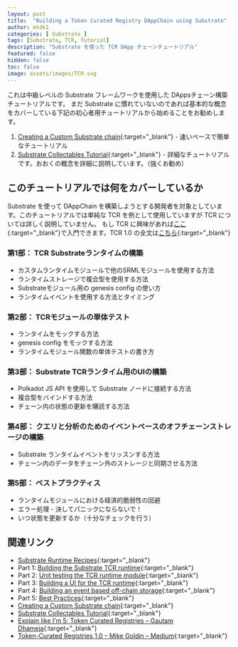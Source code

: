 ```yaml
---
layout: post
title:  "Building a Token Curated Registry DAppChain using Substrate"
author: mtdk1
categories: [ Substrate ]
tags: [Substrate, TCR, Tutorial]
description: "Substrate を使った TCR DApp チェーンチュートリアル"
featured: false
hidden: false
toc: false
image: assets/images/TCR.svg
---
```


これは中級レベルの Substrate フレームワークを使用した DAppsチェーン構築チュートリアルです。
まだ Substrate に慣れていないのであれば基本的な概念をカバーしている下記の初心者用チュートリアルから始めることをお勧めします。

1. [Creating a Custom Substrate chain](https://substrate.readme.io/docs/creating-a-custom-substrate-chain){:target="_blank"} - 速いペースで簡単なチュートリアル
2. [Substrate Collectables Tutorial](https://substrate-developer-hub.github.io/substrate-collectables-workshop/){:target="_blank"} - 詳細なチュートリアルです。おおくの概念を詳細に説明しています。（強くお勧め）


## このチュートリアルでは何をカバーしているか

 Substrate を使って DAppChain を構築しようとする開発者を対象としています。このチュートリアルでは単純な TCR を例として使用していますが TCR については詳しく説明していません。
 もし TCR に興味があれば[ここ](https://www.gautamdhameja.com/token-curated-registries-explain-eli5-a5d4cce0ddbe/){:target="_blank"}で入門できます。TCR 1.0 の全文は[こちら](https://medium.com/@ilovebagels/token-curated-registries-1-0-61a232f8dac7){:target="_blank"} 

### 第1部： TCR Substrateランタイムの構築

- カスタムランタイムモジュールで他のSRMLモジュールを使用する方法
- ランタイムストレージで複合型を使用する方法
- Substrateモジュール用の genesis config の使い方
- ランタイムイベントを使用する方法とタイミング

### 第2部： TCRモジュールの単体テスト

- ランタイムをモックする方法
- genesis config をモックする方法
- ランタイムモジュール関数の単体テストの書き方

### 第3部： Substrate TCRランタイム用のUIの構築

- Polkadot JS API を使用して Substrate ノードに接続する方法
- 複合型をバインドする方法
- チェーン内の状態の更新を購読する方法

### 第4部： クエリと分析のためのイベントベースのオフチェーンストレージの構築

- Substrate ランタイムイベントをリッスンする方法
- チェーン内のデータをチェーン外のストレージと同期させる方法

### 第5部： ベストプラクティス

- ランタイムモジュールにおける経済的脆弱性の回避
- エラー処理 - 決してパニックにならないで！
- いつ状態を更新するか（十分なチェックを行う）


## 関連リンク

- [Substrate Runtime Recipes](https://docs.substrate.dev/docs/substrate-runtime-recipes){:target="_blank"}
- Part 1: [Building the Substrate TCR runtime](https://docs.substrate.dev/docs/building-the-substrate-tcr-runtime){:target="_blank"}
- Part 2: [Unit testing the TCR runtime module](https://docs.substrate.dev/docs/unit-testing-the-tcr-runtime-module){:target="_blank"}
- Part 3: [Building a UI for the TCR runtime](https://docs.substrate.dev/docs/building-a-ui-for-the-tcr-runtime){:target="_blank"}
- Part 4: [Building an event based off-chain storage](https://docs.substrate.dev/docs/building-an-event-based-off-chain-storage){:target="_blank"}
- Part 5: [Best Practices](https://docs.substrate.dev/docs/tcr-tutorial-best-practices){:target="_blank"}
- [Creating a Custom Substrate chain](https://docs.substrate.dev/docs/creating-a-custom-substrate-chain){:target="_blank"}
- [Substrate Collectables Tutorial](https://substrate-developer-hub.github.io/substrate-collectables-workshop/#/){:target="_blank"}
- [Explain like I’m 5: Token Curated Registries – Gautam Dhameja](https://www.gautamdhameja.com/token-curated-registries-explain-eli5-a5d4cce0ddbe/){:target="_blank"}
- [Token-Curated Registries 1.0 – Mike Goldin – Medium](https://medium.com/@ilovebagels/token-curated-registries-1-0-61a232f8dac7){:target="_blank"}